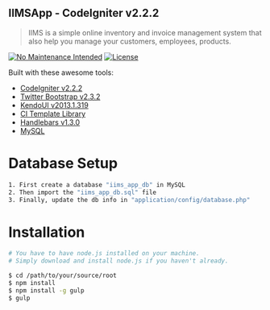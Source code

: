 ## IIMSApp - CodeIgniter v2.2.2

> IIMS is a simple online inventory and invoice management system that also help you manage your customers, employees, products.

[![No Maintenance Intended](http://unmaintained.tech/badge.svg)](http://unmaintained.tech/)
[![License](https://img.shields.io/badge/license-MIT-blue.svg)](http://opensource.org/licenses/MIT)

Built with these awesome tools:

* [CodeIgniter v2.2.2](http://www.codeigniter.com/)
* [Twitter Bootstrap v2.3.2](http://getbootstrap.com/2.3.2/)
* [KendoUI v2013.1.319](http://www.kendoui.com/)
* [CI Template Library](http://williamsconcepts.com/ci/codeigniter/libraries/template/)
* [Handlebars v1.3.0](http://handlebarsjs.com/)
* [MySQL](http://www.mysql.com/)

Database Setup
==============

```bash
1. First create a database "iims_app_db" in MySQL
2. Then import the "iims_app_db.sql" file
3. Finally, update the db info in "application/config/database.php"
```

Installation
============

```bash
# You have to have node.js installed on your machine.
# Simply download and install node.js if you haven't already.

$ cd /path/to/your/source/root
$ npm install
$ npm install -g gulp
$ gulp
```
